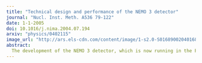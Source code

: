 ```yaml
---
title: "Technical design and performance of the NEMO 3 detector"
journal: "Nucl. Inst. Meth. A536 79-122"
date: 1-1-2005
doi: 10.1016/j.nima.2004.07.194
arxiv: "physics/0402115"
image_url: "http://ars.els-cdn.com/content/image/1-s2.0-S0168900204016821-gr2.jpg"
abstract:
  The development of the NEMO 3 detector, which is now running in the Fréjus Underground Laboratory (L.S.M. Laboratoire Souterrain de Modane), was begun more than ten years ago. The NEMO 3 detector uses a tracking-calorimeter technique in order to investigate double beta decay processes for several isotopes. The technical description of the detector is followed by the presentation of its performance. 
---
```


